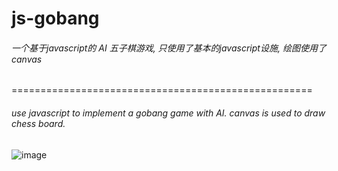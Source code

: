 # js-gobang

###### 一个基于javascript的 AI 五子棋游戏, 只使用了基本的javascript设施, 绘图使用了canvas
====================================================
###### use javascript to implement a gobang game with AI. canvas is used to draw chess board.

![image](https://github.com/yuanluo2/js-gobang/assets/49439486/e9d99348-7db4-4fd2-8ff2-457388ca8e5d)

